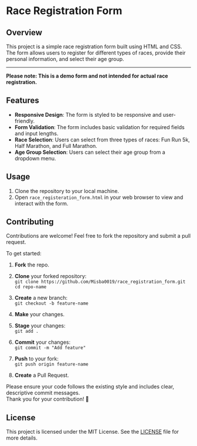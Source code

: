 # Race Registration Form

## Overview
This project is a simple race registration form built using HTML and CSS. The form allows users to register for different types of races, provide their personal information, and select their age group.

---
**Please note: This is a demo form and not intended for actual race registration.**

## Features

- **Responsive Design**: The form is styled to be responsive and user-friendly.
- **Form Validation**: The form includes basic validation for required fields and input lengths.
- **Race Selection**: Users can select from three types of races: Fun Run 5k, Half Marathon, and Full Marathon.
- **Age Group Selection**: Users can select their age group from a dropdown menu.

## Usage

1. Clone the repository to your local machine.
2. Open `race_registeration_form.html` in your web browser to view and interact with the form.

## Contributing

Contributions are welcome! Feel free to fork the repository and submit a pull request.  

To get started:

1. **Fork** the repo.

2. **Clone** your forked repository:  
   `git clone https://github.com/Misba0019/race_registration_form.git`  
   `cd repo-name`

3. **Create** a new branch:  
   `git checkout -b feature-name`

4. **Make** your changes.

5. **Stage** your changes:  
   `git add .`

4. **Commit** your changes:  
   `git commit -m "Add feature"`

5. **Push** to your fork:  
   `git push origin feature-name`

6. **Create** a Pull Request.

Please ensure your code follows the existing style and includes clear, descriptive commit messages.  
Thank you for your contribution! 🤍

## License

This project is licensed under the MIT License. See the [LICENSE](LICENSE) file for more details.
